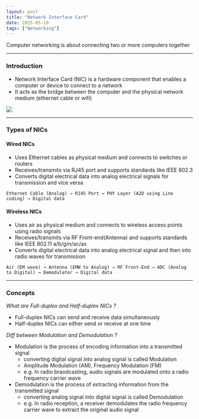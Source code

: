 ```yaml
---
layout: post
title: "Network Interface Card"
date: 2025-05-10
tags: ["Networking"]
---
```


Computer networking is about connecting two or more computers together

---
### Introduction

- Network Interface Card (NIC) is a hardware component that enables a computer or device to connect to a network
- It acts as the bridge between the computer and the physical network medium (ethernet cable or wifi)

<img src="{{site.url}}/images/networking/nic.png">

---
### Types of NICs

#### Wired NICs 
- Uses Ethernet cables as physical medium and connects to switches or routers
- Receives/transmits via RJ45 port and supports standards like IEEE 802.3
- Converts digital electrical data into analog electrical signals for transmission and vice versa

```
Ethernet Cable (Analog) → RJ45 Port → PHY Layer (A2D using Line coding) → Digital data
```

#### Wireless NICs 
- Uses air as physical medium and connects to wireless access points using radio signals
- Receives/transmits via RF Front-end(Antenna) and supports standards like IEEE 802.11 a/b/g/n/ac/ax
- Converts digital electrical data into analog electrical signal and then into radio waves for transmission
    
```
Air (EM wave) → Antenna (EMW to Analog) → RF Front-End → ADC (Analog to Digital) → Demodulator → Digital data
```

---
### Concepts

_What are Full-duplex and Half-duplex NICs ?_

- Full-duplex NICs can send and receive data simultaneously
- Half-duplex NICs can either send or receive at one time

_Diff between Modulation and Demodulation ?_

- Modulation is the process of encoding information into a transmitted signal
    - converting digital signal into analog signal is called Modulation
    - Amplitude Modulation (AM), Frequency Modulation (FM)
    - e.g. In radio braodcasting, audio signals are modulated onto a radio frequency carrier wave
- Demodulation is the process of extracting information from the transmitted signal
    - converting analog signal into digital signal is called Demodulation
    - e.g. In radio reception, a receiver demodulates the radio frequency carrier wave to extract the original audio signal


